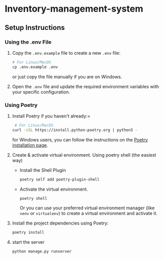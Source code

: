 # Inventory-management-system


## Setup Instructions

### Using the .env File

1. Copy the `.env.example` file to create a new `.env` file: 
    
   ```sh
   # For Linux/MacOS
   cp .env.example .env
   ```
    or just copy the file manually if you are on Windows.


2. Open the `.env` file and update the required environment variables with your specific configuration.

### Using Poetry

1. Install Poetry if you haven't already:=
   ```sh
    # For Linux/MacOS
   curl -sSL https://install.python-poetry.org | python3 -
   ```
    for Windows users, you can follow the instructions on the [Poetry installation page](https://python-poetry.org/docs/#installation).

2. Create & activate virtual environment.
   Using poetry shell (the easiest way)
    - Install the Shell Plugin
        ```sh
        poetry self add poetry-plugin-shell
        ```
    - Activate the virtual environment.
        ```sh
        poetry shell
        ```
       Or you can use your preferred virtual environment manager (like `venv` or `virtualenv`) to create a virtual environment and activate it.
    

3. Install the project dependencies using Poetry:
   ```sh
   poetry install
   ```

4. start the server
   ```sh
   python manage.py runserver
   ```
